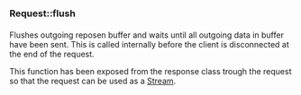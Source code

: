 <h3 id='req-flush'>Request::flush</h3>
<h4 class='variant'></h4>

Flushes outgoing reposen buffer and waits until all outgoing data in buffer have been sent. This is called internally before the client is disconnected at the end of the request.

This function has been exposed from the response class trough the request so that the request can be used as a [Stream](https://www.arduino.cc/reference/en/language/functions/communication/stream/).
